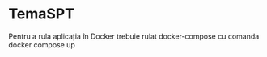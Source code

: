 # TemaSPT
Pentru a rula aplicația în Docker trebuie rulat docker-compose cu comanda docker compose up

